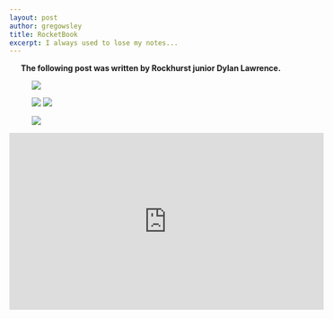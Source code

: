 ```yaml
---
layout: post
author: gregowsley
title: RocketBook
excerpt: I always used to lose my notes...
---
```


<center><b>The following post was written by Rockhurst junior Dylan Lawrence.</b></center>

<div class="flex-wrapper">
  <figure>
    <img src="{{ site.baseurl }}/img/RocketBook1.jpg">
  </figure>
</div>

<div class="flex-wrapper">
  <figure>
    <img src="{{ site.baseurl }}/img/RocketBook2.jpg">
    <img src="{{ site.baseurl }}/img/RocketBookBlanck.jpg">
  </figure>
</div>

<div class="flex-wrapper">
  <figure>
    <img src="{{ site.baseurl }}/img/RocketBook3.jpg">
  </figure>
</div>

<iframe width="560" height="315" src="https://www.youtube.com/embed/FL2aOGwm3Ak" frameborder="0" allow="autoplay; encrypted-media" allowfullscreen></iframe>
